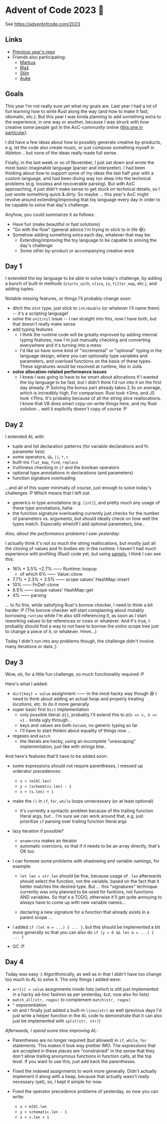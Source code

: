 # Advent of Code 2023 🎄

See https://adventofcode.com/2023

## Links

- [Previous year's repo](https://github.com/kelleyvanevert/adventofcode2022)
- Friends also participating:
  - [Markus](https://github.com/mklinik/advent-of-code2023/)
  - [Blaž](https://codeberg.org/blazp/advent_of_code_2023)
  - [Stijn](https://github.com/AuguB/Rust_Advent_Of_Code_2023)
  - [Auke](https://github.com/Fadarrizz/advent-of-code/tree/main/2023/)

## Goals

This year I'm not really sure yet what my goals are. Last year I had a lot of fun learning how to write Rust along the way (and how to make it fast, idiomatic, etc.). But this year I was kinda planning to add something extra to the experience, in one way or another, because I was struck with how creative some people got in the AoC-community online ([this one in particular](https://github.com/HiggstonRainbird/AoC-2022)).

I did have a few ideas about how to possibly generate creative by-products, e.g. let the code also create music, or just compose something myself in Ableton .. but none of the ideas really made full sense.

Finally, in the last week or so of November, I just sat down and wrote the most basic imaginable language (parser and interpreter). I had been thinking about how to support some of my ideas the last half year with a custom language, and had been diving way too deep into the technical problems (e.g. lossless and recoverable parsing). But with AoC approaching, it just didn't make sense to get stuck on technical details, so I just wrote something quick & dirty. So maybe ... this year's AoC might revolve around extending/improving that toy language every day in order to be capable to solve that day's challenge.

Anyhow, you could summarize it as follows:

- Have fun (make beautiful or fast solutions)
- "Go with the flow" (general advice I'm trying to stick to in life 😅):
- Somehow adding something extra each day, whatever that may be:
  - Extending/improving the toy language to be capable to solving the day's challenge
  - Some other by-product or accompanying creative work

## Day 1

I extended the toy language to be able to solve today's challenge, by adding a bunch of built-in methods (`starts_with`, `slice`, `in`, `filter_map`, etc.), and adding tuples.

Notable missing features, or things I'll probably change soon:

- ditch the `UInt` type, just stick to `int/double` (or whatever I'll name them) -- it's a scripting language!
- solve the `unit/nil` issue -- I ran straight into this, now I have both, but that doesn't really make sense
- add typing features
  - I think the runtime code will be greatly improved by adding internal typing features, now I'm just manually checking and converting everywhere and it's turning into a mess
  - I'd like so have some kind of "incremental" or "optional" typing in the language design, where you can optionally type variables and parameters, and overload functions on the basis of these types. These signatures would be resolved at runtime, like in Julia
- **solve allocation-related performance issues**
  - I knew I was going to have to be smart about allocations if I wanted the toy language to be fast, but I didn't think I'd run into it on the first day already :P Solving the bonus part already takes 2.3s on average, which is incredibly high. For comparison: Rust took ±3ms, and JS took ±11ms. It's probably because of all the string slice reallocations. I know that V8 does smart copy-on-write things here, and my Rust solution .. well it explicitly doesn't copy of course :P

## Day 2

I extended AL with:

- tuple and list declaration patterns (for variable declarations and fn parameter lists)
- some operators, `&&`, `||`, `*`, `>`
- built-ins `flat_map`, `find`, `replace`
- truthiness checking in `if` and the boolean operators
- optional type annotations in declarations (and parameters)
- function signature overloading

...and all of this super minimally of course, just enough to solve today's challenges :P Which means that I left out:

- generics in type annotations (e.g. `[int]`), and pretty much any usage of these type annotations, haha
- the function signature overloading currently just checks for the number of parameters vs. arguments, but should ideally check on how well the types match. Especially when/if I add optional parameters, btw..

_Also, about the performance problems I saw yesterday:_

I actually think it's not so much the string reallocations, but mostly just all the cloning of values and fn bodies etc in the runtime. I haven't had much experience with profiling (Rust) code yet, but using [samply](https://github.com/mstange/samply/), I _think_ I can see this:

- 16% + 3.5% +2.7% —— Runtime::loopup
  - of which 6% —— Value::clone
- 7.7% + 2.3% + 3.5% —— scope values' HashMap::insert
- 10% —— FnDef::clone
- 8.5% —— scope values' HashMap::get
- 4% —— parsing

... to fix this, while satisfying Rust's borrow checker, I need to think a bit harder :P (The borrow checker will start complaining about mutably borrowing `runtime` while I'm also still referencing it, as soon as I start reworking values to be references or cows or whatever. And it's true, I probably should find a way to not have to borrow the _entire_ scope tree just to change a piece of it, or whatever. Hmm...)

Today I didn't run into any problems though, the challenge didn't involve many iterations or data ;)

## Day 3

Wow, ok, for a little fun challenge, so much functionality required :P

Here's what I added:

- `dict[key] = value` assignment —— in the most hacky way though 😅 I need to think about adding an actual _heap_ and properly treating _locations_, etc. to do it more generally
- super basic first `Dict` implementation
  - only possible literal: `@{}`, probably I'll extend this to `@{k => v, k => v}` .. kinda ugly through...
  - keys and values are both `Value`s, no generic typing so far
  - I'll have to start thinkin about equality of things now ...
- regexes and `match`
  - the literals are hacky, using an incomplete "unescaping" implementation, just like with strings btw..

And here's features that'll have to be added soon:

- some expressions should not require parentheses, I messed up orderator precedences:

  - `x + (m[0].len)`
  - `y < (schematic.len) - 1`
  - `x + (s.len) + 1`

- make the `()` in `if`, `for`, `while` loops unnecessary (or at least optional)

  - it's currently a syntactic problem because of the trailing function literal args, but .. I'm sure we can work around that, e.g. just prioritize `if` parsing over trailing function literal args

- lazy iteration if possible?

  - `enumerate` makes an iterator
  - automatic coercions, so that if it needs to be an array directly, that's OK too

- I can foresee some problems with shadowing and variable namings, for example:

  - `let len = str.len` should be fine, because usage of `.len` afterwards should select the function, not the variable, based on the fact that it better matches the desired type. But ... this "signatures" technique currently was only planned to be used for funtions, not functions AND variables. So that's a TODO, otherwise it'll get quite annoying to always have to come up with new variable names...

  - declaring a new signature for a function that already exists in a parent scope ...

- I added `if (let m = ...) { ... }`, but this should be implemented a bit more generally so that you can also do `if (y > 0 && let m = ...) { ... }`

- GC :P

## Day 4

Today was easy :) Algorithmically, as well as in that I didn't have too change too much to AL to solve it. The only things I added were:

- `arr[i] = value` assignments inside lists (which is still just implemented in a hacky ad-hoc fashion as per yesterday, but, now also for lists)
- `match_all(str, regex)` to complement `match(str, regex)`
- `^` exponentiation
- oh and I finally just added a built-in `lines(str)` as well (previous days I'd just write a helper function in the AL code to demonstrate that it can also just be implemented with `split(str, str)`)

_Afterwards, I spend some time improving AL:_

- Parentheses are no longer required (but allowed) in `if`, `while`, `for` statements. This makes it look way prettier IMO. The expressions that are accepted in these places are "constrained" in the sense that they don't allow trailing anonymous functions in function calls, at the top level. If you want to use this, just add back the parentheses.
- Fixed the indexed assignments to work more generally. Didn't actually implement it along with a heap, because that actually wasn't really necessary (yet), so, I kept it simple for now.
- Fixed the operator precedence problems of yesterday, so now you can write:

  - `x + m[0].len`
  - `y < schematic.len - 1`
  - `x + s.len + 1`
